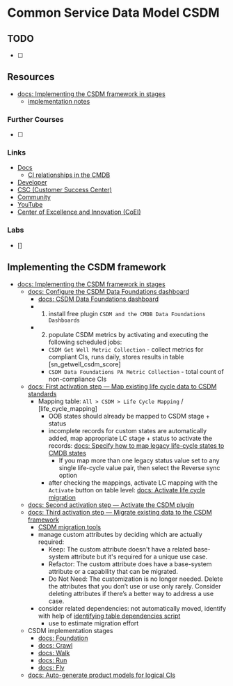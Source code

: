 # Common Service Data Model CSDM

## TODO

- [ ]

## Resources

- [docs: Implementing the CSDM framework in stages](https://www.servicenow.com/docs/bundle/washingtondc-servicenow-platform/page/product/csdm-implementation/concept/csdm-implementation-stages.html)
  - [implementation notes](#implementing-the-csdm-framework)

### Further Courses

- [ ]

### Links

- [Docs](https://docs.servicenow.com/)
  - [CI relationships in the CMDB](https://docs.servicenow.com/csh?topicname=c_CIRelationships&version=latest)
- [Developer](http://developer.servicenow.com/)
- [CSC (Customer Success Center)](https://www.servicenow.com/success.html)
- [Community](https://www.servicenow.com/community/)
- [YouTube](https://www.youtube.com/user/servicenowinc)
- [Center of Excellence and Innovation (CoEI)](https://www.servicenow.com/success/playbook/center-excellence-innovation-coei.html)

### Labs

- []

## Implementing the CSDM framework

- [docs: Implementing the CSDM framework in stages](https://www.servicenow.com/docs/bundle/washingtondc-servicenow-platform/page/product/csdm-implementation/concept/csdm-implementation-stages.html)
  - [docs: Configure the CSDM Data Foundations dashboard](https://www.servicenow.com/docs/bundle/washingtondc-servicenow-platform/page/product/csdm-implementation/task/csdm-foundations-dashboard.html)
    - [docs: CSDM Data Foundations dashboard](https://www.servicenow.com/docs/bundle/washingtondc-servicenow-platform/page/product/csdm-implementation/concept/csdm-data-foundations-dashboard.html)
    - 1. install free plugin `CSDM and the CMDB Data Foundations Dashboards`
    - 2. populate CSDM metrics by activating and executing the following scheduled jobs:
      - `CSDM Get Well Metric Collection` - collect metrics for compliant CIs, runs daily, stores results in table [sn_getwell_csdm_score]
      - `CSDM Data Foundations PA Metric Collection` - total count of non-compliance CIs
  - [docs: First activation step — Map existing life cycle data to CSDM standards](https://www.servicenow.com/docs/bundle/washingtondc-servicenow-platform/page/product/configuration-management/concept/csdm-life-cycle-standard-values.html)
    - Mapping table: `All > CSDM > Life Cycle Mapping` / [life_cycle_mapping]
      - OOB states should already be mapped to CSDM stage + status
      - incomplete records for custom states are automatically added, map appropriate LC stage + status to activate the records: [docs: Specify how to map legacy life-cycle states to CMDB states](https://www.servicenow.com/docs/bundle/washingtondc-servicenow-platform/page/product/configuration-management/task/create-life-cycle-migration.html)
        - If you map more than one legacy status value set to any single life-cycle value pair, then select the Reverse sync option
      - after checking the mappings, activate LC mapping with the `Activate` button on table level: [docs: Activate life cycle migration](https://www.servicenow.com/docs/bundle/washingtondc-servicenow-platform/page/product/configuration-management/task/activate-life-cycle-migration.html)
  - [docs: Second activation step — Activate the CSDM plugin](https://www.servicenow.com/docs/bundle/washingtondc-servicenow-platform/page/product/csdm-implementation/task/csdm-enable.html)
  - [docs: Third activation step — Migrate existing data to the CSDM framework](https://www.servicenow.com/docs/bundle/washingtondc-servicenow-platform/page/product/csdm-implementation/task/migrate.html)
    - [CSDM migration tools](https://www.servicenow.com/docs/bundle/washingtondc-servicenow-platform/page/product/csdm-implementation/concept/csdm-migrate-tools.html)
    - manage custom attributes by deciding which are actually required:
      - Keep: The custom attribute doesn't have a related base-system attribute but it's required for a unique use case.
      - Refactor: The custom attribute does have a base-system attribute or a capability that can be migrated.
      - Do Not Need: The customization is no longer needed. Delete the attributes that you don’t use or use only rarely. Consider deleting attributes if there’s a better way to address a use case.
    - consider related dependencies: not automatically moved, identify with help of [identifying table dependencies script](https://www.servicenow.com/community/common-service-data-model/migrating-into-csdm-identifying-table-dependencies/ta-p/2308617)
      - use to estimate migration effort
  - CSDM implementation stages
    - [docs: Foundation](https://www.servicenow.com/docs/bundle/washingtondc-servicenow-platform/page/product/csdm-implementation/concept/csdm-implement-foundation-stage.html)
    - [docs: Crawl](https://www.servicenow.com/docs/bundle/washingtondc-servicenow-platform/page/product/csdm-implementation/concept/csdm-implement-crawl-stage.html)
    - [docs: Walk](https://www.servicenow.com/docs/bundle/washingtondc-servicenow-platform/page/product/csdm-implementation/concept/csdm-implement-walk-stage.html)
    - [docs: Run](https://www.servicenow.com/docs/bundle/washingtondc-servicenow-platform/page/product/csdm-implementation/concept/csdm-implement-run-stage.html)
    - [docs: Fly](https://www.servicenow.com/docs/bundle/washingtondc-servicenow-platform/page/product/csdm-implementation/concept/csdm-implement-fly-stage.html)
  - [docs: Auto-generate product models for logical CIs](https://www.servicenow.com/docs/bundle/washingtondc-servicenow-platform/page/product/csdm-implementation/task/csdm-auto-create-prod-model-for-ci.html)
